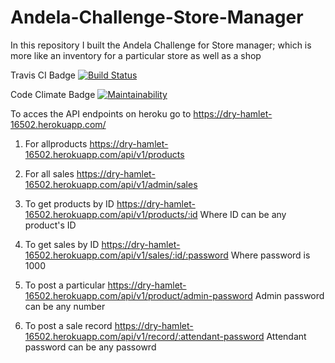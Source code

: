 # Andela-Challenge-Store-Manager
In this repository I built the Andela Challenge for Store manager; which is more like an inventory for a particular store as well as a shop


Travis CI Badge
[![Build Status](https://travis-ci.com/prizemac/Andela-Challenge-Store-Manager.svg?branch=feature_branch)](https://travis-ci.com/prizemac/Andela-Challenge-Store-Manager)


Code Climate Badge [![Maintainability](https://api.codeclimate.com/v1/badges/1fe4ca82d386b7432daa/maintainability)](https://codeclimate.com/github/prizemac/Andela-Challenge-Store-Manager/maintainability)


To acces the API endpoints on heroku
go to https://dry-hamlet-16502.herokuapp.com/

1. For allproducts
https://dry-hamlet-16502.herokuapp.com/api/v1/products


2. For all sales
https://dry-hamlet-16502.herokuapp.com/api/v1/admin/sales

3. To get products by ID
https://dry-hamlet-16502.herokuapp.com/api/v1/products/:id
Where ID can be any product's ID

4. To get sales by ID
https://dry-hamlet-16502.herokuapp.com/api/v1/sales/:id/:password
Where password is 1000

5. To post a particular
https://dry-hamlet-16502.herokuapp.com/api/v1/product/admin-password
Admin password can be any number

6. To post a sale record 
https://dry-hamlet-16502.herokuapp.com/api/v1/record/:attendant-password
Attendant password can be any passowrd
